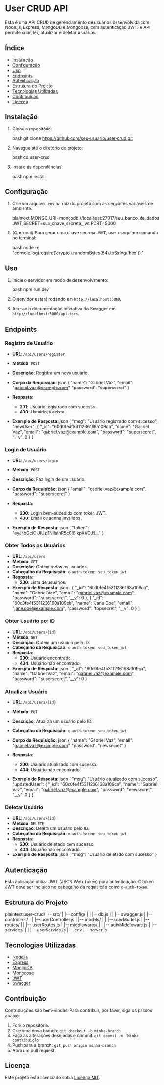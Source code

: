 # User CRUD API

Esta é uma API CRUD de gerenciamento de usuários desenvolvida com Node.js, Express, MongoDB e Mongoose, com autenticação JWT. A API permite criar, ler, atualizar e deletar usuários.

## Índice

- [Instalação](#instalação)
- [Configuração](#configuração)
- [Uso](#uso)
- [Endpoints](#endpoints)
- [Autenticação](#autenticação)
- [Estrutura do Projeto](#estrutura-do-projeto)
- [Tecnologias Utilizadas](#tecnologias-utilizadas)
- [Contribuição](#contribuição)
- [Licença](#licença)

## Instalação

1. Clone o repositório:

   bash
   git clone https://github.com/seu-usuario/user-crud.git
   

2. Navegue até o diretório do projeto:

   bash
   cd user-crud
   

3. Instale as dependências:

   bash
   npm install
   

## Configuração

1. Crie um arquivo `.env` na raiz do projeto com as seguintes variáveis de ambiente:

   plaintext
   MONGO_URI=mongodb://localhost:27017/seu_banco_de_dados
   JWT_SECRET=sua_chave_secreta_jwt
   PORT=5000
   

2. (Opcional) Para gerar uma chave secreta JWT, use o seguinte comando no terminal:

   bash
   node -e "console.log(require('crypto').randomBytes(64).toString('hex'));"
   

## Uso

1. Inicie o servidor em modo de desenvolvimento:

   bash
   npm run dev
   

2. O servidor estará rodando em `http://localhost:5000`.

3. Acesse a documentação interativa do Swagger em `http://localhost:5000/api-docs`.

## Endpoints

### Registro de Usuário

- **URL**: `/api/users/register`
- **Método**: `POST`
- **Descrição**: Registra um novo usuário.
- **Corpo da Requisição**:
  json
  {
    "name": "Gabriel Vaz",
    "email": "gabriel.vaz@example.com",
    "password": "supersecret"
  }
  
- **Resposta**:
  - **201**: Usuário registrado com sucesso.
  - **400**: Usuário já existe.
- **Exemplo de Resposta**:
  json
  {
    "msg": "Usuário registrado com sucesso",
    "newUser": {
      "_id": "60d0fe4f5311236168a109ca",
      "name": "Gabriel Vaz",
      "email": "gabriel.vaz@example.com",
      "password": "supersecret",
      "__v": 0
    }
  }
  

### Login de Usuário

- **URL**: `/api/users/login`
- **Método**: `POST`
- **Descrição**: Faz login de um usuário.
- **Corpo da Requisição**:
  json
  {
    "email": "gabriel.vaz@example.com",
    "password": "supersecret"
  }
  
- **Resposta**:
  - **200**: Login bem-sucedido com token JWT.
  - **400**: Email ou senha inválidos.
- **Exemplo de Resposta**:
  json
  {
    "token": "eyJhbGciOiJIUzI1NiIsInR5cCI6IkpXVCJ9..."
  }
  

### Obter Todos os Usuários

- **URL**: `/api/users`
- **Método**: `GET`
- **Descrição**: Obtém todos os usuários.
- **Cabeçalho da Requisição**: `x-auth-token: seu_token_jwt`
- **Resposta**:
  - **200**: Lista de usuários.
- **Exemplo de Resposta**:
  json
  [
    {
      "_id": "60d0fe4f5311236168a109ca",
      "name": "Gabriel Vaz",
      "email": "gabriel.vaz@example.com",
      "password": "supersecret",
      "__v": 0
    },
    {
      "_id": "60d0fe4f5311236168a109cb",
      "name": "Jane Doe",
      "email": "jane.doe@example.com",
      "password": "topsecret",
      "__v": 0
    }
  ]
  

### Obter Usuário por ID

- **URL**: `/api/users/{id}`
- **Método**: `GET`
- **Descrição**: Obtém um usuário pelo ID.
- **Cabeçalho da Requisição**: `x-auth-token: seu_token_jwt`
- **Resposta**:
  - **200**: Usuário encontrado.
  - **404**: Usuário não encontrado.
- **Exemplo de Resposta**:
  json
  {
    "_id": "60d0fe4f5311236168a109ca",
    "name": "Gabriel Vaz",
    "email": "gabriel.vaz@example.com",
    "password": "supersecret",
    "__v": 0
  }
  

### Atualizar Usuário

- **URL**: `/api/users/{id}`
- **Método**: `PUT`
- **Descrição**: Atualiza um usuário pelo ID.
- **Cabeçalho da Requisição**: `x-auth-token: seu_token_jwt`
- **Corpo da Requisição**:
  json
  {
    "name": "Gabriel Vaz",
    "email": "gabriel.vaz@example.com",
    "password": "newsecret"
  }
  
- **Resposta**:
  - **200**: Usuário atualizado com sucesso.
  - **404**: Usuário não encontrado.
- **Exemplo de Resposta**:
  json
  {
    "msg": "Usuário atualizado com sucesso",
    "updatedUser": {
      "_id": "60d0fe4f5311236168a109ca",
      "name": "Gabriel Vaz",
      "email": "gabriel.vaz@example.com",
      "password": "newsecret",
      "__v": 0
    }
  }
  

### Deletar Usuário

- **URL**: `/api/users/{id}`
- **Método**: `DELETE`
- **Descrição**: Deleta um usuário pelo ID.
- **Cabeçalho da Requisição**: `x-auth-token: seu_token_jwt`
- **Resposta**:
  - **200**: Usuário deletado com sucesso.
  - **404**: Usuário não encontrado.
- **Exemplo de Resposta**:
  json
  {
    "msg": "Usuário deletado com sucesso"
  }
  

## Autenticação

Esta aplicação utiliza JWT (JSON Web Token) para autenticação. O token JWT deve ser incluído no cabeçalho da requisição como `x-auth-token`.

## Estrutura do Projeto

plaintext
user-crud/
|-- src/
|   |-- config/
|   |   |-- db.js
|   |   |-- swagger.js
|   |-- controllers/
|   |   |-- userController.js
|   |-- models/
|   |   |-- userModel.js
|   |-- routes/
|   |   |-- userRoutes.js
|   |-- middlewares/
|   |   |-- authMiddleware.js
|   |-- services/
|   |   |-- userService.js
|-- .env
|-- server.js


## Tecnologias Utilizadas

- [Node.js](https://nodejs.org/)
- [Express](https://expressjs.com/)
- [MongoDB](https://www.mongodb.com/)
- [Mongoose](https://mongoosejs.com/)
- [JWT](https://jwt.io/)
- [Swagger](https://swagger.io/)

## Contribuição

Contribuições são bem-vindas! Para contribuir, por favor, siga os passos abaixo:

1. Fork o repositório.
2. Crie uma nova branch: `git checkout -b minha-branch`
3. Faça as alterações desejadas e commit: `git commit -m 'Minha contribuição'`
4. Push para a branch: `git push origin minha-branch`
5. Abra um pull request.

## Licença

Este projeto está licenciado sob a [Licença MIT](https://opensource.org/licenses/MIT).